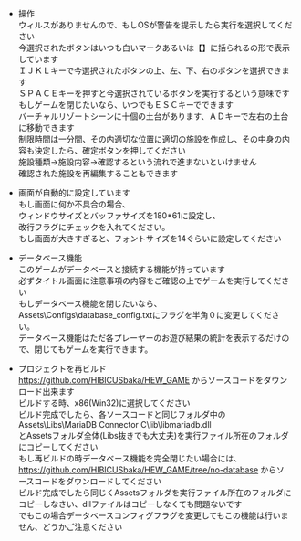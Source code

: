 - 操作  
    ウィルスがありませんので、もしOSが警告を提示したら実行を選択してください  
    今選択されたボタンはいつも白いマークあるいは【】に括られるの形で表示しています  
    ＩＪＫＬキーで今選択されたボタンの上、左、下、右のボタンを選択できます  
    ＳＰＡＣＥキーを押すと今選択されているボタンを実行するという意味です  
    もしゲームを閉じたいなら、いつでもＥＳＣキーでできます  
    バーチャルリゾートシーンに十個の土台があります、ＡＤキーで左右の土台に移動できます  
    制限時間は一分間、その内適切な位置に適切の施設を作成し、その中身の内容も決定したら、確定ボタンを押してください  
    施設種類->施設内容->確認するという流れで進まないといけません  
    確認された施設を再編集することもできます  
  
  
- 画面が自動的に設定しています  
    もし画面に何か不具合の場合、  
    ウィンドウサイズとバッファサイズを180*61に設定し、  
    改行フラグにチェックを入れてください。  
    もし画面が大きすぎると、フォントサイズを14ぐらいに設定してください  
  
  
- データベース機能  
    このゲームがデータベースと接続する機能が持っています  
    必ずタイトル画面に注意事項の内容をご確認の上でゲームを実行してください  
    もしデータベース機能を閉じたいなら、  
    Assets\\Configs\\database_config.txtにフラグを半角０に変更してください。  
    データベース機能はただ各プレーヤーのお遊び結果の統計を表示するだけので、閉じてもゲームを実行できます。  
  
  
- プロジェクトを再ビルド  
    https://github.com/HIBICUSbaka/HEW_GAME からソースコードをダウンロード出来ます  
    ビルドする時、x86(Win32)に選択してください  
    ビルド完成でしたら、各ソースコードと同じフォルダ中のAssets\\Libs\\MariaDB Connector C\\lib\\libmariadb.dll  
    とAssetsフォルダ全体(Libs抜きでも大丈夫)を実行ファイル所在のフォルダにコピーしてください  
    もし再ビルドの時データベース機能を完全閉じたい場合には、  
    https://github.com/HIBICUSbaka/HEW_GAME/tree/no-database からソースコードをダウンロードしてください  
    ビルド完成でしたら同じくAssetsフォルダを実行ファイル所在のフォルダにコピーしなさい、dllファイルはコピーしなくても問題ないです  
    でもこの場合データベースコンフィグフラグを変更してもこの機能は行いません、どうかご注意ください  